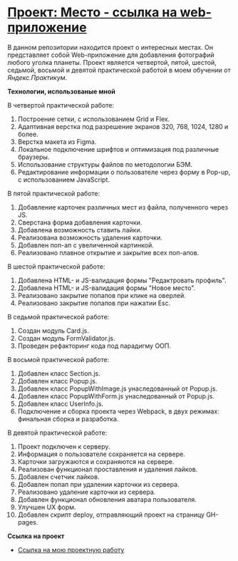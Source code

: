 # [Проект: Место - ссылка на web-приложение](https://mkozhevnikov2323.github.io/mesto/index.html)

В данном репозитории находится проект о интересных местах.
Он представляет собой Web-приложение для добавления фотографий любого уголка планеты. Проект является четвертой, пятой, шестой, седьмой, восьмой и девятой практической работой в моем обучении от *Яндекс.Практикум*.

**Технологии, использованые мной**

В четвертой практической работе:
1. Построение сетки, с использованием Grid и Flex.
2. Адаптивная верстка под разрешение экранов 320, 768, 1024, 1280 и более.
3. Верстка макета из Figma.
4. Локальное подключение шрифтов и оптимизация под различные браузеры.
5. Использование структуры файлов по методологии БЭМ.
6. Редактирование информации о пользователе через форму в Pop-up, с использованием JavaScript.

В пятой практической работе:
1. Добавление карточек различных мест из файла, полученного через JS.
2. Сверстана форма добавления карточки.
3. Добавлена возможность ставить лайки.
4. Реализована возможность удаления карточки.
5. Добавлен поп-ап с увеличенной картинкой.
6. Реализовано плавное открытие и закрытие всех поп-апов.

В шестой практической работе:
1. Добавлена HTML- и JS-валидация формы "Редактровать профиль".
2. Добавлена HTML- и JS-валидация формы "Новое место".
3. Реализовано закрытие попапов при клике на оверлей.
4. Реализовано закрытие попапов при нажатии Esc.

В седьмой практической работе:
1. Создан модуль Card.js.
2. Создан модуль FormValidator.js.
3. Проведен рефакторинг кода под парадигму ООП.

В восьмой практической работе:
1. Добавлен класс Section.js.
2. Добавлен класс Popup.js.
3. Добавлен класс PopupWithImage.js унаследованный от Popup.js.
4. Добавлен класс PopupWithForm.js унаследованный от Popup.js.
5. Добавлен класс UserInfo.js.
6. Подключение и сборка проекта через Webpack, в двух режимах: финальная сборка и разработка.

В девятой практической работе:
1. Проект подключен к серверу.
2. Информация о пользователе сохраняется на сервере.
3. Карточки загружаются и сохраняются на сервере.
4. Реализован функционал проставления и удаления лайков.
5. Добавлен счетчик лайков.
6. Добавлен попап при удалении карточки из сервера.
7. Реализовано удаление карточки из сервера.
8. Добавлен функционал обновления аватара пользователя.
9. Улучшен UX форм.
10. Добавлен скрипт deploy, отправляющий проект на страницу GH-pages.

**Ссылка на проект**

* [Ссылка на мою проектную работу](https://mkozhevnikov2323.github.io/mesto/index.html)
